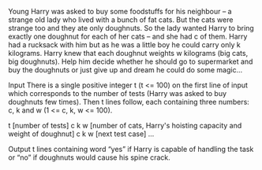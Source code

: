 Young Harry was asked to buy some foodstuffs for his neighbour – a strange old lady who lived with a bunch of fat cats. But the cats were strange too and they ate only doughnuts. So the lady wanted Harry to bring exactly one doughnut for each of her cats – and she had c of them. Harry had a rucksack with him but as he was a little boy he could carry only k kilograms. Harry knew that each doughnut weights w kilograms (big cats, big doughnuts). Help him decide whether he should go to supermarket and buy the doughnuts or just give up and dream he could do some magic...

Input
There is a single positive integer t (t <= 100) on the first line of input which corresponds to the number of tests (Harry was asked to buy doughnuts few times). Then t lines follow, each containing three numbers: c, k and w (1 <= c, k, w <= 100).

t [number of tests]
c k w [number of cats, Harry's hoisting capacity and weight of doughnut]
c k w [next test case]
...

Output
t lines containing word “yes” if Harry is capable of handling the task or “no” if doughnuts would cause his spine crack.